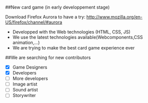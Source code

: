 ##New card game 
(in early developpement stage)

Download Firefox Aurora to have a try:
http://www.mozilla.org/en-US/firefox/channel/#aurora

* Developped with the Web technologies (HTML, CSS, JS)
* We use the latest technologies available(Webcomponents,CSS animation,...)
* We are trying to make the best card game experience ever


##We are searching for new contributors
- [X] Game Designers
- [X] Developers
- [ ] More developers
- [ ] Image artist
- [ ] Sound artist
- [ ] Storywriter
